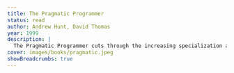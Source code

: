 ```yaml
---
title: The Pragmatic Programmer
status: read
author: Andrew Hunt, David Thomas
year: 1999
description: |
  The Pragmatic Programmer cuts through the increasing specialization and technicalities of modern software development to examine the core process
cover: images/books/pragmatic.jpeg
showBreadcrumbs: true
---
```

